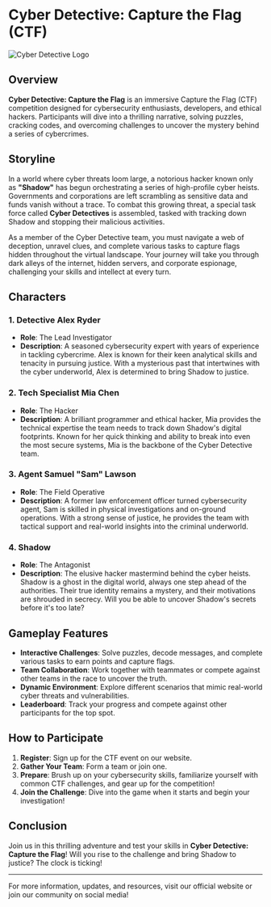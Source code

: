 # Cyber Detective: Capture the Flag (CTF)

![Cyber Detective Logo](assets/img/logo.png) <!-- Add your logo here -->

## Overview

**Cyber Detective: Capture the Flag** is an immersive Capture the Flag (CTF) competition designed for cybersecurity enthusiasts, developers, and ethical hackers. Participants will dive into a thrilling narrative, solving puzzles, cracking codes, and overcoming challenges to uncover the mystery behind a series of cybercrimes.

## Storyline

In a world where cyber threats loom large, a notorious hacker known only as **"Shadow"** has begun orchestrating a series of high-profile cyber heists. Governments and corporations are left scrambling as sensitive data and funds vanish without a trace. To combat this growing threat, a special task force called **Cyber Detectives** is assembled, tasked with tracking down Shadow and stopping their malicious activities.

As a member of the Cyber Detective team, you must navigate a web of deception, unravel clues, and complete various tasks to capture flags hidden throughout the virtual landscape. Your journey will take you through dark alleys of the internet, hidden servers, and corporate espionage, challenging your skills and intellect at every turn.

## Characters

### 1. Detective Alex Ryder
- **Role**: The Lead Investigator  
- **Description**: A seasoned cybersecurity expert with years of experience in tackling cybercrime. Alex is known for their keen analytical skills and tenacity in pursuing justice. With a mysterious past that intertwines with the cyber underworld, Alex is determined to bring Shadow to justice.

### 2. Tech Specialist Mia Chen
- **Role**: The Hacker  
- **Description**: A brilliant programmer and ethical hacker, Mia provides the technical expertise the team needs to track down Shadow's digital footprints. Known for her quick thinking and ability to break into even the most secure systems, Mia is the backbone of the Cyber Detective team.

### 3. Agent Samuel "Sam" Lawson
- **Role**: The Field Operative  
- **Description**: A former law enforcement officer turned cybersecurity agent, Sam is skilled in physical investigations and on-ground operations. With a strong sense of justice, he provides the team with tactical support and real-world insights into the criminal underworld.

### 4. Shadow
- **Role**: The Antagonist  
- **Description**: The elusive hacker mastermind behind the cyber heists. Shadow is a ghost in the digital world, always one step ahead of the authorities. Their true identity remains a mystery, and their motivations are shrouded in secrecy. Will you be able to uncover Shadow's secrets before it's too late?

## Gameplay Features

- **Interactive Challenges**: Solve puzzles, decode messages, and complete various tasks to earn points and capture flags.
- **Team Collaboration**: Work together with teammates or compete against other teams in the race to uncover the truth.
- **Dynamic Environment**: Explore different scenarios that mimic real-world cyber threats and vulnerabilities.
- **Leaderboard**: Track your progress and compete against other participants for the top spot.

## How to Participate

1. **Register**: Sign up for the CTF event on our website.
2. **Gather Your Team**: Form a team or join one.
3. **Prepare**: Brush up on your cybersecurity skills, familiarize yourself with common CTF challenges, and gear up for the competition!
4. **Join the Challenge**: Dive into the game when it starts and begin your investigation!

## Conclusion

Join us in this thrilling adventure and test your skills in **Cyber Detective: Capture the Flag**! Will you rise to the challenge and bring Shadow to justice? The clock is ticking!

---

For more information, updates, and resources, visit our official website or join our community on social media!



